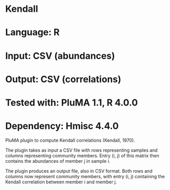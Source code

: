 # Kendall
# Language: R
# Input: CSV (abundances)
# Output: CSV (correlations)
# Tested with: PluMA 1.1, R 4.0.0
# Dependency: Hmisc 4.4.0

PluMA plugin to compute Kendall correlations (Kendall, 1970).

The plugin takes as input a CSV file with rows representing samples and columns representing
community members.  Entry (i, j) of this matrix then contains the abundances of member j in sample i.

The plugin produces an output file, also in CSV format.  Both rows and columns now
represent community members, with entry (i, j) containing the Kendall correlation between
member i and member j.
